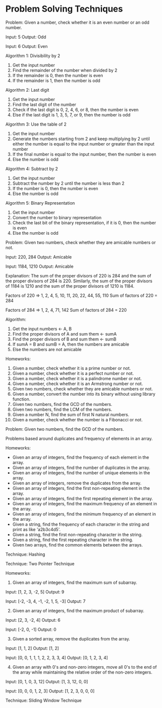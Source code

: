 # Problem Solving Techniques

Problem: Given a number, check whether it is an even number or an odd number.

Input: 5
Output: Odd

Input: 6
Output: Even

Algorithm 1: Divisibility by 2

1. Get the input number
2. Find the remainder of the number when divided by 2
3. If the remainder is 0, then the number is even
4. If the remainder is 1, then the number is odd

Algorithm 2: Last digit

1. Get the input number
2. Find the last digit of the number
3. Check if the last digit is 0, 2, 4, 6, or 8, then the number is even
4. Else if the last digit is 1, 3, 5, 7, or 9, then the number is odd

Algorithm 3: Use the table of 2

1. Get the input number
2. Generate the numbers starting from 2 and keep multiplying by 2 until either the number is equal to the input number or greater than the input number
3. If the final number is equal to the input number, then the number is even
4. Else the number is odd

Algorithm 4: Subtract by 2

1. Get the input number
2. Subtract the number by 2 until the number is less than 2
3. If the number is 0, then the number is even
4. Else the number is odd

Algorithm 5: Binary Representation

1. Get the input number
2. Convert the number to binary representation
3. Check the last bit of the binary representation, if it is 0, then the number is even
4. Else the number is odd

Problem: Given two numbers, check whether they are amicable numbers or not.

Input: 220, 284
Output: Amicable

Input: 1184, 1210
Output: Amicable

Explanation: The sum of the proper divisors of 220 is 284 and the sum of the proper divisors of 284 is 220. Similarly, the sum of the proper divisors of 1184 is 1210 and the sum of the proper divisors of 1210 is 1184.

Factors of 220 => 1, 2, 4, 5, 10, 11, 20, 22, 44, 55, 110
Sum of factors of 220 = 284

Factors of 284 => 1, 2, 4, 71, 142
Sum of factors of 284 = 220

Algorithm:

1. Get the input numbers <- A, B
2. Find the proper divisors of A and sum them <- sumA
3. Find the proper divisors of B and sum them <- sumB
4. If sumA = B and sumB = A, then the numbers are amicable
5. Else the numbers are not amicable

Homeworks:

1. Given a number, check whether it is a prime number or not.
2. Given a number, check whether it is a perfect number or not.
3. Given a number, check whether it is a palindrome number or not.
4. Given a number, check whether it is an Armstrong number or not.
5. Given two numbers, check whether they are amicable numbers or not.
6. Given a number, convert the number into its binary without using library function.
7. Given two numbers, find the GCD of the numbers.
8. Given two numbers, find the LCM of the numbers.
9. Given a number N, find the sum of first N natural numbers.
10. Given a number, check whether the number is a Fibonacci or not.

Problem: Given two numbers, find the GCD of the numbers.

Problems based around duplicates and frequency of elements in an array.

Homeworks:

- Given an array of integers, find the frequency of each element in the array.
- Given an array of integers, find the number of duplicates in the array.
- Given an array of integers, find the number of unique elements in the array.
- Given an array of integers, remove the duplicates from the array.
- Given an array of integers, find the first non-repeating element in the array.
- Given an array of integers, find the first repeating element in the array.
- Given an array of integers, find the maximum frequency of an element in the array.
- Given an array of integers, find the minimum frequency of an element in the array.
- Given a string, find the frequency of each character in the string and print as like 'a2b3c4d5'.
- Given a string, find the first non-repeating character in the string.
- Given a string, find the first repeating character in the string.
- Given two arrays, find the common elements between the arrays.

Technique: Hashing

Technique: Two Pointer Technique

Homeworks:

1. Given an array of integers, find the maximum sum of subarray.

Input: [1, 2, 3, -2, 5]
Output: 9

Input: [-2, -3, 4, -1, -2, 1, 5, -3]
Output: 7

2. Given an array of integers, find the maximum product of subarray.

Input: [2, 3, -2, 4]
Output: 6

Input: [-2, 0, -1]
Output: 0

3. Given a sorted array, remove the duplicates from the array.

Input: [1, 1, 2]
Output: [1, 2]

Input: [0, 0, 1, 1, 1, 2, 2, 3, 3, 4]
Output: [0, 1, 2, 3, 4]

4. Given an array with 0's and non-zero integers, move all 0's to the end of the array while maintaining the relative order of the non-zero integers.

Input: [0, 1, 0, 3, 12]
Output: [1, 3, 12, 0, 0]

Input: [0, 0, 0, 1, 2, 3]
Output: [1, 2, 3, 0, 0, 0]

Technique: Sliding Window Technique

